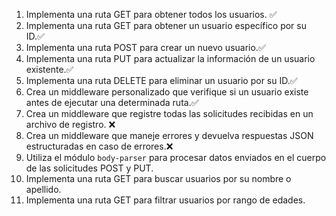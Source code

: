 1. Implementa una ruta GET para obtener todos los usuarios. ✅
2. Implementa una ruta GET para obtener un usuario específico por su ID.✅
3. Implementa una ruta POST para crear un nuevo usuario.✅
4. Implementa una ruta PUT para actualizar la información de un usuario existente.✅
5. Implementa una ruta DELETE para eliminar un usuario por su ID.✅
6. Crea un middleware personalizado que verifique si un usuario existe antes de ejecutar una determinada ruta.✅
7. Crea un middleware que registre todas las solicitudes recibidas en un archivo de registro. ❌
8. Crea un middleware que maneje errores y devuelva respuestas JSON estructuradas en caso de errores.❌
9. Utiliza el módulo `body-parser` para procesar datos enviados en el cuerpo de las solicitudes POST y PUT.
10. Implementa una ruta GET para buscar usuarios por su nombre o apellido.
11. Implementa una ruta GET para filtrar usuarios por rango de edades.
